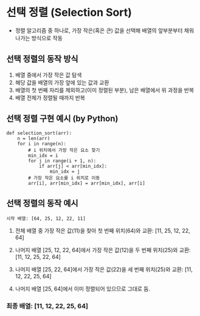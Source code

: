 # 선택 정렬 (Selection Sort)

- 정렬 알고리즘 중 하나로, 가장 작은(혹은 큰) 값을 선택해 배열의 앞부분부터 채워 나가는 방식으로 작동

## 선택 정렬의 동작 방식
1. 배열 중에서 가장 작은 값 탐색
2. 해당 값을 배열의 가장 앞에 있는 값과 교환
3. 배열의 첫 번째 자리를 제외하고(이미 정렬된 부분), 남은 배열에서 위 과정을 반복
4. 배열 전체가 정렬될 때까지 반복

## 선택 정렬 구현 예시 (by Python)
```
def selection_sort(arr):
    n = len(arr)
    for i in range(n):
        # i 위치에서 가장 작은 요소 찾기
        min_idx = i
        for j in range(i + 1, n):
            if arr[j] < arr[min_idx]:
                min_idx = j
        # 가장 작은 요소를 i 위치로 이동
        arr[i], arr[min_idx] = arr[min_idx], arr[i]
```

## 선택 정렬의 동작 예시
    시작 배열: [64, 25, 12, 22, 11]

1. 전체 배열 중 가장 작은 값(11)을 찾아 첫 번째 위치(64)와 교환:
[11, 25, 12, 22, 64]

2. 나머지 배열 [25, 12, 22, 64]에서 가장 작은 값(12)을 두 번째 위치(25)와 교환:
[11, 12, 25, 22, 64]

3. 나머지 배열 [25, 22, 64]에서 가장 작은 값(22)을 세 번째 위치(25)와 교환:
[11, 12, 22, 25, 64]

4. 나머지 배열 [25, 64]에서 이미 정렬되어 있으므로 그대로 둠.

### 최종 배열: [11, 12, 22, 25, 64]
